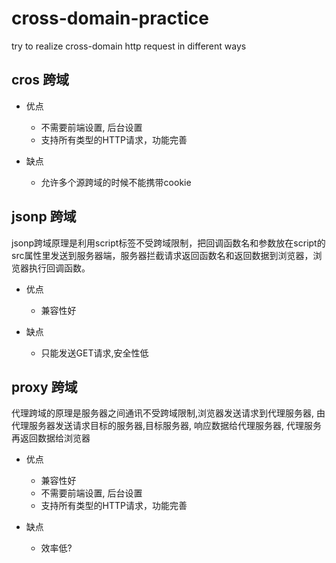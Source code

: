 # cross-domain-practice
try to realize cross-domain http request in different ways
## cros 跨域
+ 优点
	* 不需要前端设置, 后台设置
	* 支持所有类型的HTTP请求，功能完善
	
+ 缺点
	* 允许多个源跨域的时候不能携带cookie
	

## jsonp 跨域
jsonp跨域原理是利用script标签不受跨域限制，把回调函数名和参数放在script的src属性里发送到服务器端，服务器拦截请求返回函数名和返回数据到浏览器，浏览器执行回调函数。
+ 优点
    * 兼容性好
	
+ 缺点
	* 只能发送GET请求,安全性低
	

## proxy 跨域
代理跨域的原理是服务器之间通讯不受跨域限制,浏览器发送请求到代理服务器, 由代理服务器发送请求目标的服务器,目标服务器, 响应数据给代理服务器, 代理服务再返回数据给浏览器
+ 优点
    * 兼容性好
    * 不需要前端设置, 后台设置
    * 支持所有类型的HTTP请求，功能完善
	
+ 缺点
	* 效率低?